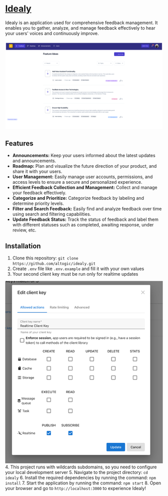 # [Idealy](https://idealy.io/)

Idealy is an application used for comprehensive feedback management. It enables you to gather, analyze, and manage feedback effectively to hear your users' voices and continuously improve.

![picture alt](./public/hero.png 'Preview image of Idealy.io')

## Features

- **Announcements:** Keep your users informed about the latest updates and announcements.
- **Roadmap:** Plan and visualize the future direction of your product, and share it with your users.
- **User Management:** Easily manage user accounts, permissions, and access levels to ensure a secure and personalized experience.
- **Efficient Feedback Collection and Management:** Collect and manage your feedback effectively.
- **Categorize and Prioritize:** Categorize feedback by labeling and determine priority levels.
- **Filter and Search Feedback:** Easily find and analyze feedback over time using search and filtering capabilities.
- **Update Feedback Status:** Track the status of feedback and label them with different statuses such as completed, awaiting response, under review, etc.

## Installation

1. Clone this repository: `git clone https://github.com/altogic/idealy.git`
2. Create `.env` file like `.env.example` and fill it with your own values
3. Your second client key must be run only for realtime updates

![picture alt](./public/client-key.png 'Preview image of Idealy.io') 4. This project runs with wildcards subdomains, so you need to configure your local development server 5. Navigate to the project directory: `cd idealy` 6. Install the required dependencies by running the command: `npm install` 7. Start the application by running the command: `npm start` 8. Open your browser and go to `http://localhost:3000` to experience Idealy!
